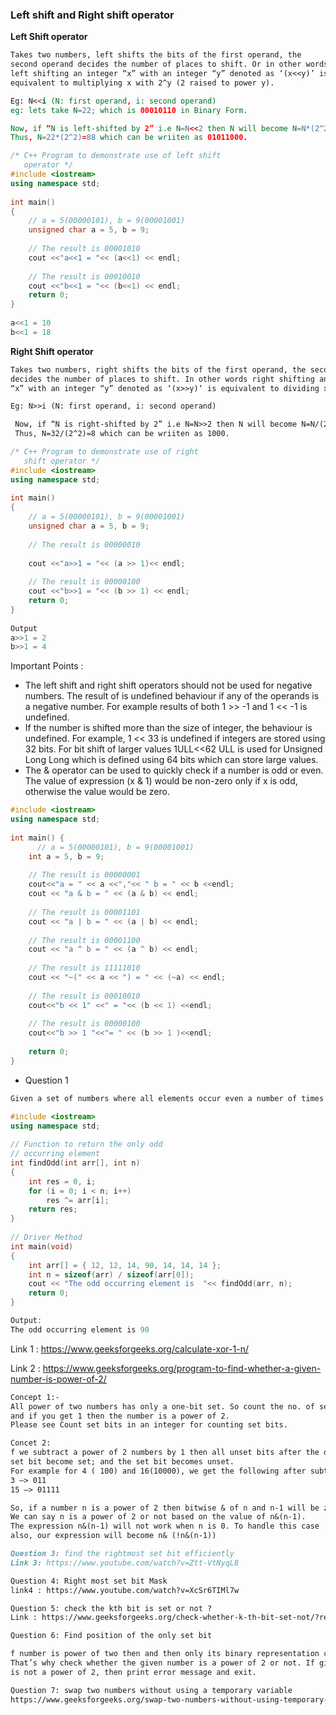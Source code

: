 ### __Left shift and Right shift operator__
__Left Shift operator__
```md
Takes two numbers, left shifts the bits of the first operand, the
second operand decides the number of places to shift. Or in other words
left shifting an integer “x” with an integer “y” denoted as ‘(x<<y)’ is 
equivalent to multiplying x with 2^y (2 raised to power y). 

Eg: N<<i (N: first operand, i: second operand)
eg: lets take N=22; which is 00010110 in Binary Form.

Now, if “N is left-shifted by 2” i.e N=N<<2 then N will become N=N*(2^2).
Thus, N=22*(2^2)=88 which can be wriiten as 01011000.
```
```cpp
/* C++ Program to demonstrate use of left shift 
   operator */
#include <iostream>
using namespace std;
  
int main()
{
    // a = 5(00000101), b = 9(00001001)
    unsigned char a = 5, b = 9; 
  
    // The result is 00001010 
    cout <<"a<<1 = "<< (a<<1) << endl;
    
    // The result is 00010010 
    cout <<"b<<1 = "<< (b<<1) << endl;  
    return 0;
}
  
a<<1 = 10
b<<1 = 18
```

__Right Shift operator__

```md
Takes two numbers, right shifts the bits of the first operand, the second operand
decides the number of places to shift. In other words right shifting an integer 
“x” with an integer “y” denoted as ‘(x>>y)‘ is equivalent to dividing x with 2^y. 

Eg: N>>i (N: first operand, i: second operand)

 Now, if “N is right-shifted by 2” i.e N=N>>2 then N will become N=N/(2^2). 
 Thus, N=32/(2^2)=8 which can be wriiten as 1000.
```

```cpp
/* C++ Program to demonstrate use of right
   shift operator */
#include <iostream>
using namespace std;
  
int main()
{
    // a = 5(00000101), b = 9(00001001)
    unsigned char a = 5, b = 9;
  
    // The result is 00000010
  
    cout <<"a>>1 = "<< (a >> 1)<< endl;
  
    // The result is 00000100
    cout <<"b>>1 = "<< (b >> 1) << endl;
    return 0;
}
  
Output
a>>1 = 2
b>>1 = 4
```

Important Points : 

- The left shift and right shift operators should not be used for negative numbers.
 The result of is undefined behaviour if any of the operands is a negative number.
 For example results of both 1 >> -1 and 1 << -1 is undefined.
 - If the number is shifted more than the size of integer, the behaviour is undefined.
For example, 1 << 33 is undefined if integers are stored using 32 bits. For bit shift
of larger values 1ULL<<62  ULL is used for Unsigned Long Long which is defined using 
64 bits which can store large values.
- The & operator can be used to quickly check if a number is odd or even. The value of expression
 (x & 1) would be non-zero only if x is odd, otherwise the value would be zero. 

```cpp
#include <iostream>
using namespace std;
  
int main() {
      // a = 5(00000101), b = 9(00001001)
    int a = 5, b = 9;
  
    // The result is 00000001
    cout<<"a = " << a <<","<< " b = " << b <<endl;
    cout << "a & b = " << (a & b) << endl;
  
    // The result is 00001101
    cout << "a | b = " << (a | b) << endl;
  
    // The result is 00001100
    cout << "a ^ b = " << (a ^ b) << endl;
  
    // The result is 11111010
    cout << "~(" << a << ") = " << (~a) << endl;
  
    // The result is 00010010
    cout<<"b << 1" <<" = "<< (b << 1) <<endl;
  
    // The result is 00000100
    cout<<"b >> 1 "<<"= " << (b >> 1 )<<endl;
  
    return 0;
}
```
- Question 1
```md
Given a set of numbers where all elements occur even a number of times except one number, find the odd occurring number
```

```cpp
#include <iostream>
using namespace std;
  
// Function to return the only odd
// occurring element
int findOdd(int arr[], int n)
{
    int res = 0, i;
    for (i = 0; i < n; i++)
        res ^= arr[i];
    return res;
}
  
// Driver Method
int main(void)
{
    int arr[] = { 12, 12, 14, 90, 14, 14, 14 };
    int n = sizeof(arr) / sizeof(arr[0]);
    cout << "The odd occurring element is  "<< findOdd(arr, n);
    return 0;
}

Output: 
The odd occurring element is 90
```
Link 1 : https://www.geeksforgeeks.org/calculate-xor-1-n/

Link 2 : https://www.geeksforgeeks.org/program-to-find-whether-a-given-number-is-power-of-2/
```md
Concept 1:-
All power of two numbers has only a one-bit set. So count the no. of set bits
and if you get 1 then the number is a power of 2.
Please see Count set bits in an integer for counting set bits.

Concet 2:
f we subtract a power of 2 numbers by 1 then all unset bits after the only
set bit become set; and the set bit becomes unset.
For example for 4 ( 100) and 16(10000), we get the following after subtracting 1 
3 –> 011 
15 –> 01111

So, if a number n is a power of 2 then bitwise & of n and n-1 will be zero.
We can say n is a power of 2 or not based on the value of n&(n-1). 
The expression n&(n-1) will not work when n is 0. To handle this case
also, our expression will become n& (!n&(n-1))
```
```md
Question 3: find the rightmost set bit efficiently
Link 3: https://www.youtube.com/watch?v=Ztt-VtNyqL8

Question 4: Right most set bit Mask
link4 : https://www.youtube.com/watch?v=XcSr6TIMl7w

Question 5: check the kth bit is set or not ?
Link : https://www.geeksforgeeks.org/check-whether-k-th-bit-set-not/?ref=lbp

Question 6: Find position of the only set bit

f number is power of two then and then only its binary representation contains only one ‘1’. 
That’s why check whether the given number is a power of 2 or not. If given number
is not a power of 2, then print error message and exit.

Question 7: swap two numbers without using a temporary variable
https://www.geeksforgeeks.org/swap-two-numbers-without-using-temporary-variable/?ref=lbp
```
